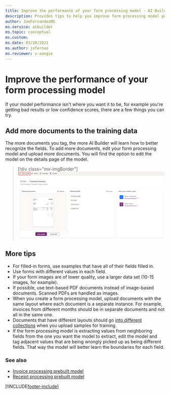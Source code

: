 ```yaml
---
title: Improve the performance of your form processing model - AI Builder | Microsoft Docs
description: Provides tips to help you improve form processing model performance in AI Builder.
author: JoeFernandezMS
ms.service: aibuilder
ms.topic: conceptual
ms.custom: 
ms.date: 03/29/2021
ms.author: jofernan
ms.reviewer: v-aangie
---
```


# Improve the performance of your form processing model

If your model performance isn't where you want it to be, for example you're getting bad results or low confidence scores, there are a few things you can try.

## Add more documents to the training data

The more documents you tag, the more AI Builder will learn how to better recognize the fields. To add more documents, edit your form processing model and upload more documents. You will find the option to edit the model on the details page of the model.

> [!div class="mx-imgBorder"]
> ![AI Builder home page.](media/form-processing-edit-model.png "Edit a form processing model")

## More tips

- For filled-in forms, use examples that have all of their fields filled in.
- Use forms with different values in each field.
- If your form images are of lower quality, use a larger data set (10-15 images, for example).
- If possible, use text-based PDF documents instead of image-based documents. Scanned PDFs are handled as images.
- When you create a form processing model, upload documents with the same layout where each document is a separate instance. For example, invoices from different months should be in separate documents and not all in the same one.
- Documents that have different layouts should go [into different collections](create-form-processing-model.md#group-documents-by-collections) when you upload samples for training. 
- If the form processing model is extracting values from neighboring fields from the one you want the model to extract, edit the model and tag adjacent values that are being wrongly picked up as being different fields. That way the model will better learn the boundaries for each field. 


### See also

- [Invoice processing prebuilt model](prebuilt-invoice-processing.md)
- [Receipt processing prebuilt model](prebuilt-receipt-processing.md)

[!INCLUDE[footer-include](includes/footer-banner.md)]
